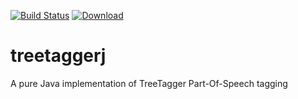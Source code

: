 [![Build Status](https://travis-ci.org/dcram/treetaggerj.svg?branch=master)](https://travis-ci.org/dcram/treetaggerj)  [ ![Download](https://api.bintray.com/packages/pompadour/maven/TreeTaggerJ/images/download.svg) ](https://bintray.com/pompadour/maven/TreeTaggerJ/_latestVersion) 
# treetaggerj

A pure Java implementation of TreeTagger Part-Of-Speech tagging


